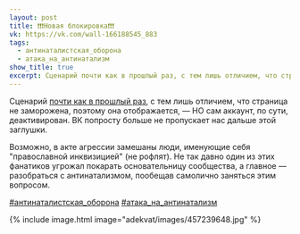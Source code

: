 ```yaml
---
layout: post
title: ❗❗❗Новая блокировка❗❗❗
vk: https://vk.com/wall-166188545_883
tags:
  - антинаталистская_оборона
  - атака_на_антинатализм
show_title: true
excerpt: Сценарий почти как в прошлый раз, с тем лишь отличием, что страница не заморожена, поэтому она отображается, — НО сам аккаунт, по сути, деактивирован. ВК попросту больше не пропускает нас дальше этой заглушки.
---
```

Сценарий [почти как в прошлый раз](../adekvat/335.html), с тем лишь отличием, что страница не заморожена, поэтому она отображается, — НО сам аккаунт, по сути, деактивирован. ВК попросту больше не пропускает нас дальше этой заглушки.

Возможно, в акте агрессии замешаны люди, именующие себя "православной инквизицией" (не рофлят). Не так давно один из этих фанатиков угрожал покарать основательницу сообщества, а главное — разобраться с антинатализмом, пообещав самолично заняться этим вопросом. 

[#антинаталистская_оборона](poisk.html#антинаталистская_оборона)
[#атака_на_антинатализм](poisk.html#атака_на_антинатализм)

{% include image.html image="adekvat/images/457239648.jpg" %}